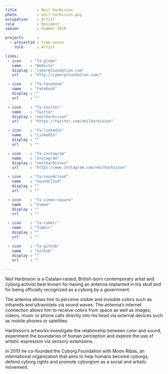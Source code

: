 ```yaml
---
title         : Neil Harbisson
photo         : neil-harbisson.png
occupation    : Artist
role          : Resident
season        : Summer 2016

projects      : 
  - projectid : time-sense
    role      : Artist

links:
 - icon    : "fa-globe"
   name    : "Website"
   display : "cyborgfoundation.com"
   url     : "http://cyborgfoundation.com/"

 - icon    : "fa-facebook"
   name    : "Facebook"
   display : ""
   url     : ""

 - icon    : "fa-twitter"
   name    : "Twitter"
   display : "neilharbisson"
   url     : "https://twitter.com/neilharbisson"

 - icon    : "fa-linkedin"
   name    : "LinkedIn"
   display : ""
   url     : ""

 - icon    : "fa-instagram"
   name    : "Instagram"
   display : "neilharbisson"
   url     : "https://www.instagram.com/neilharbisson"

 - icon    : "fa-soundcloud"
   name    : "SoundCloud"
   display : ""
   url     : ""

 - icon    : "fa-vimeo-square"
   name    : "Vimeo"
   display : ""
   url     : ""

 - icon    : "fa-tumblr"
   name    : "Tumblr"
   display : ""
   url     : ""

 - icon    : "fa-github"
   name    : "Github"
   display : ""
   url     : ""

---
```

Neil Harbisson is a Catalan-raised, British-born contemporary artist and cyborg activist best known for having an antenna implanted in his skull and for being officially recognized as a cyborg by a government.

The antenna allows him to perceive visible and invisible colors such as infrareds and ultraviolets via sound waves. The antenna’s internet connection allows him to receive colors from space as well as images, videos, music or phone calls directly into his head via external devices such as mobile phones or satellites.

Harbisson’s artworks investigate the relationship between color and sound, experiment the boundaries of human perception and explore the use of artistic expression via sensory extensions.

In 2010 he co-founded the Cyborg Foundation with Moon Ribas, an international organization that aims to help humans become cyborgs, defend cyborg rights and promote cyborgism as a social and artistic movement.